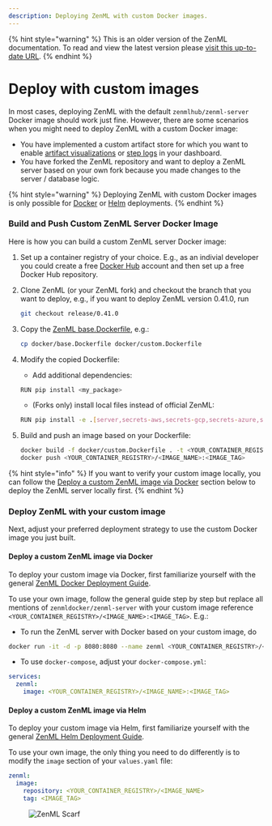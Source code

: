 ```yaml
---
description: Deploying ZenML with custom Docker images.
---
```


{% hint style="warning" %}
This is an older version of the ZenML documentation. To read and view the latest version please [visit this up-to-date URL](https://docs.zenml.io).
{% endhint %}


# Deploy with custom images

In most cases, deploying ZenML with the default `zenmlhub/zenml-server` Docker image should work just fine. However, there are some scenarios when you might need to deploy ZenML with a custom Docker image:

* You have implemented a custom artifact store for which you want to enable [artifact visualizations](https://docs.zenml.io/how-to/data-artifact-management/visualize-artifacts) or [step logs](https://docs.zenml.io/how-to/setting-up-a-project-repository/best-practices#logging) in your dashboard.
* You have forked the ZenML repository and want to deploy a ZenML server based on your own fork because you made changes to the server / database logic.

{% hint style="warning" %}
Deploying ZenML with custom Docker images is only possible for [Docker](deploy-with-docker.md) or [Helm](deploy-with-helm.md) deployments.
{% endhint %}

### Build and Push Custom ZenML Server Docker Image

Here is how you can build a custom ZenML server Docker image:

1. Set up a container registry of your choice. E.g., as an indivial developer you could create a free [Docker Hub](https://hub.docker.com/) account and then set up a free Docker Hub repository.
2.  Clone ZenML (or your ZenML fork) and checkout the branch that you want to deploy, e.g., if you want to deploy ZenML version 0.41.0, run

    ```bash
    git checkout release/0.41.0
    ```
3.  Copy the [ZenML base.Dockerfile](https://github.com/zenml-io/zenml/blob/main/docker/base.Dockerfile), e.g.:

    ```bash
    cp docker/base.Dockerfile docker/custom.Dockerfile
    ```
4.  Modify the copied Dockerfile:

    * Add additional dependencies:

    ```bash
    RUN pip install <my_package>
    ```

    * (Forks only) install local files instead of official ZenML:

    ```bash
    RUN pip install -e .[server,secrets-aws,secrets-gcp,secrets-azure,secrets-hashicorp,s3fs,gcsfs,adlfs,connectors-aws,connectors-gcp,connectors-azure]
    ```
5.  Build and push an image based on your Dockerfile:

    ```bash
    docker build -f docker/custom.Dockerfile . -t <YOUR_CONTAINER_REGISTRY>/<IMAGE_NAME>:<IMAGE_TAG> --platform linux/amd64
    docker push <YOUR_CONTAINER_REGISTRY>/<IMAGE_NAME>:<IMAGE_TAG>
    ```

{% hint style="info" %}
If you want to verify your custom image locally, you can follow the [Deploy a custom ZenML image via Docker](deploy-with-custom-image.md#deploy-a-custom-zenml-image-via-docker) section below to deploy the ZenML server locally first.
{% endhint %}

### Deploy ZenML with your custom image

Next, adjust your preferred deployment strategy to use the custom Docker image you just built.

#### Deploy a custom ZenML image via Docker

To deploy your custom image via Docker, first familiarize yourself with the general [ZenML Docker Deployment Guide](deploy-with-docker.md).

To use your own image, follow the general guide step by step but replace all mentions of `zenmldocker/zenml-server` with your custom image reference `<YOUR_CONTAINER_REGISTRY>/<IMAGE_NAME>:<IMAGE_TAG>`. E.g.:

* To run the ZenML server with Docker based on your custom image, do

```bash
docker run -it -d -p 8080:8080 --name zenml <YOUR_CONTAINER_REGISTRY>/<IMAGE_NAME>:<IMAGE_TAG>
```

* To use `docker-compose`, adjust your `docker-compose.yml`:

```yaml
services:
  zenml:
    image: <YOUR_CONTAINER_REGISTRY>/<IMAGE_NAME>:<IMAGE_TAG>
```

#### Deploy a custom ZenML image via Helm

To deploy your custom image via Helm, first familiarize yourself with the general [ZenML Helm Deployment Guide](deploy-with-helm.md).

To use your own image, the only thing you need to do differently is to modify the `image` section of your `values.yaml` file:

```yaml
zenml:
  image:
    repository: <YOUR_CONTAINER_REGISTRY>/<IMAGE_NAME>
    tag: <IMAGE_TAG>
```

<figure><img src="https://static.scarf.sh/a.png?x-pxid=f0b4f458-0a54-4fcd-aa95-d5ee424815bc" alt="ZenML Scarf"><figcaption></figcaption></figure>
